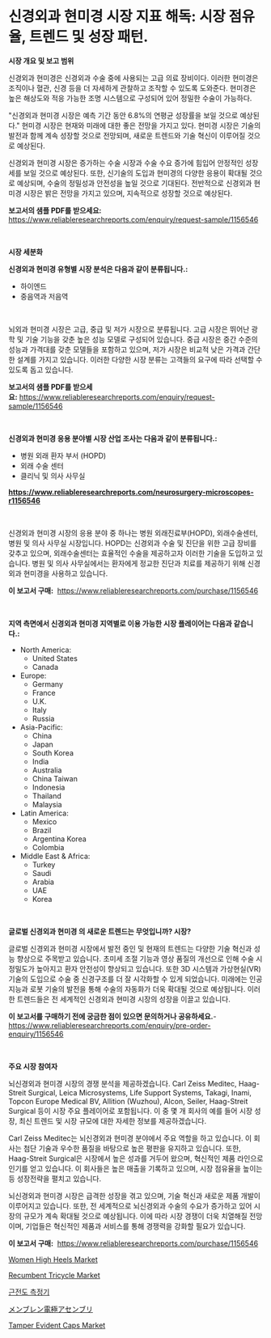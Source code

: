 <p><h1>신경외과 현미경 시장 지표 해독: 시장 점유율, 트렌드 및 성장 패턴.</h1></p><p><strong>시장 개요 및 보고 범위</strong></p>
<p><p>신경외과 현미경은 신경외과 수술 중에 사용되는 고급 의료 장비이다. 이러한 현미경은 조직이나 혈관, 신경 등을 더 자세하게 관찰하고 조작할 수 있도록 도와준다. 현미경은 높은 해상도와 적응 가능한 조명 시스템으로 구성되어 있어 정밀한 수술이 가능하다.</p><p>"신경외과 현미경 시장은 예측 기간 동안 6.8%의 연평균 성장률을 보일 것으로 예상된다." 현미경 시장은 현재와 미래에 대한 좋은 전망을 가지고 있다. 현미경 시장은 기술의 발전과 함께 계속 성장할 것으로 전망되며, 새로운 트렌드와 기술 혁신이 이루어질 것으로 예상된다.</p><p>신경외과 현미경 시장은 증가하는 수술 시장과 수술 수요 증가에 힘입어 안정적인 성장세를 보일 것으로 예상된다. 또한, 신기술의 도입과 현미경의 다양한 응용이 확대될 것으로 예상되며, 수술의 정밀성과 안전성을 높일 것으로 기대된다. 전반적으로 신경외과 현미경 시장은 밝은 전망을 가지고 있으며, 지속적으로 성장할 것으로 예상된다.</p></p>
<p><strong>보고서의 샘플 PDF를 받으세요:</strong> <a href="https://www.reliableresearchreports.com/enquiry/request-sample/1156546">https://www.reliableresearchreports.com/enquiry/request-sample/1156546</a></p>
<p>&nbsp;</p>
<p><strong>시장 세분화</strong></p>
<p><strong>신경외과 현미경 유형별 시장 분석은 다음과 같이 분류됩니다.:</strong></p>
<p><ul><li>하이엔드</li><li>중음역과 저음역</li></ul></p>
<p>&nbsp;</p>
<p><p>뇌외과 현미경 시장은 고급, 중급 및 저가 시장으로 분류됩니다. 고급 시장은 뛰어난 광학 및 기술 기능을 갖춘 높은 성능 모델로 구성되어 있습니다. 중급 시장은 중간 수준의 성능과 가격대를 갖춘 모델들을 포함하고 있으며, 저가 시장은 비교적 낮은 가격과 간단한 설계를 가지고 있습니다. 이러한 다양한 시장 분류는 고객들의 요구에 따라 선택할 수 있도록 돕고 있습니다.</p></p>
<p><strong>보고서의 샘플 PDF를 받으세요:</strong>&nbsp;<a href="https://www.reliableresearchreports.com/enquiry/request-sample/1156546">https://www.reliableresearchreports.com/enquiry/request-sample/1156546</a></p>
<p>&nbsp;</p>
<p><strong> 신경외과 현미경 응용 분야별 시장 산업 조사는 다음과 같이 분류됩니다.:</strong></p>
<p><ul><li>병원 외래 환자 부서 (HOPD)</li><li>외래 수술 센터</li><li>클리닉 및 의사 사무실</li></ul></p>
<p><strong><a href="https://www.reliableresearchreports.com/neurosurgery-microscopes-r1156546">https://www.reliableresearchreports.com/neurosurgery-microscopes-r1156546</a></strong></p>
<p>&nbsp;</p>
<p><p>신경외과 현미경 시장의 응용 분야 중 하나는 병원 외래진료부(HOPD), 외래수술센터, 병원 및 의사 사무실 시장입니다. HOPD는 신경외과 수술 및 진단을 위한 고급 장비를 갖추고 있으며, 외래수술센터는 효율적인 수술을 제공하고자 이러한 기술을 도입하고 있습니다. 병원 및 의사 사무실에서는 환자에게 정교한 진단과 치료를 제공하기 위해 신경외과 현미경을 사용하고 있습니다.</p></p>
<p><strong>이 보고서 구매:</strong>&nbsp; <a href="https://www.reliableresearchreports.com/purchase/1156546">https://www.reliableresearchreports.com/purchase/1156546</a></p>
<p>&nbsp;</p>
<p><strong>지역 측면에서 신경외과 현미경 지역별로 이용 가능한 시장 플레이어는 다음과 같습니다.:</strong></p>
<p><ul>
    <li>
        North America:
        <ul>
            <li>United States</li>
            <li>Canada</li>
        </ul>
    </li>
    <li>
        Europe:
        <ul>
            <li>Germany</li>
            <li>France</li>
            <li>U.K.</li>
            <li>Italy</li>
            <li>Russia</li>
        </ul>
    </li>
    <li>
        Asia-Pacific:
        <ul>
            <li>China</li>
            <li>Japan</li>
            <li>South Korea</li>
            <li>India</li>
            <li>Australia</li>
            <li>China Taiwan</li>
            <li>Indonesia</li>
            <li>Thailand</li>
            <li>Malaysia</li>
        </ul>
    </li>
    <li>
        Latin America:
        <ul>
            <li>Mexico</li>
            <li>Brazil</li>
            <li>Argentina Korea</li>
            <li>Colombia</li>
        </ul>
    </li>
    <li>
        Middle East & Africa:
        <ul>
            <li>Turkey</li>
            <li>Saudi</li>
            <li>Arabia</li>
            <li>UAE</li>
            <li>Korea</li>
        </ul>
    </li>
    </ul></p>
<p>&nbsp;</p>
<p><strong>글로벌 신경외과 현미경 의 새로운 트렌드는 무엇입니까? 시장?</strong></p>
<p><p>글로벌 신경외과 현미경 시장에서 발전 중인 및 현재의 트렌드는 다양한 기술 혁신과 성능 향상으로 주목받고 있습니다. 초미세 조절 기능과 영상 품질의 개선으로 인해 수술 시 정밀도가 높아지고 환자 안전성이 향상되고 있습니다. 또한 3D 시스템과 가상현실(VR) 기술의 도입으로 수술 중 신경구조를 더 잘 시각화할 수 있게 되었습니다. 미래에는 인공지능과 로봇 기술의 발전을 통해 수술의 자동화가 더욱 확대될 것으로 예상됩니다. 이러한 트렌드들은 전 세계적인 신경외과 현미경 시장의 성장을 이끌고 있습니다.</p></p>
<p><strong>이 보고서를 구매하기 전에 궁금한 점이 있으면 문의하거나 공유하세요.</strong>- <a href="https://www.reliableresearchreports.com/enquiry/pre-order-enquiry/1156546">https://www.reliableresearchreports.com/enquiry/pre-order-enquiry/1156546</a></p>
<p>&nbsp;</p>
<p><strong>주요 시장 참여자</strong></p>
<p><p>뇌신경외과 현미경 시장의 경쟁 분석을 제공하겠습니다. Carl Zeiss Meditec, Haag-Streit Surgical, Leica Microsystems, Life Support Systems, Takagi, Inami, Topcon Europe Medical BV, Allition (Wuzhou), Alcon, Seiler, Haag-Streit Surgical 등이 시장 주요 플레이어로 포함됩니다. 이 중 몇 개 회사의 예를 들어 시장 성장, 최신 트렌드 및 시장 규모에 대한 자세한 정보를 제공하겠습니다.</p><p>Carl Zeiss Meditec는 뇌신경외과 현미경 분야에서 주요 역할을 하고 있습니다. 이 회사는 첨단 기술과 우수한 품질을 바탕으로 높은 평판을 유지하고 있습니다. 또한, Haag-Streit Surgical은 시장에서 높은 성과를 거두어 왔으며, 혁신적인 제품 라인으로 인기를 얻고 있습니다. 이 회사들은 높은 매출을 기록하고 있으며, 시장 점유율을 높이는 등 성장전략을 펼치고 있습니다.</p><p>뇌신경외과 현미경 시장은 급격한 성장을 겪고 있으며, 기술 혁신과 새로운 제품 개발이 이루어지고 있습니다. 또한, 전 세계적으로 뇌신경외과 수술의 수요가 증가하고 있어 시장의 규모가 계속 확대될 것으로 예상됩니다. 이에 따라 시장 경쟁이 더욱 치열해질 전망이며, 기업들은 혁신적인 제품과 서비스를 통해 경쟁력을 강화할 필요가 있습니다.</p></p>
<p><strong>이 보고서 구매:</strong>&nbsp;&nbsp;<a href="https://www.reliableresearchreports.com/purchase/1156546">https://www.reliableresearchreports.com/purchase/1156546</a></p>
<p><p><a href="https://issuu.com/reportprime-2/docs/women-high-heels-market-size-2030.pptx">Women High Heels Market</a></p><p><a href="https://www.linkedin.com/pulse/recumbent-tricycle-market-furnishes-information-share-trends-tmkye?trackingId=YeAxMTnvf9czI%2Bz0k8tI1w%3D%3D">Recumbent Tricycle Market</a></p><p><a href="https://github.com/rcabello548/Market-Research-Report-List-1/blob/main/414706261504.md">근전도 측정기</a></p><p><a href="https://github.com/zjkmgcs938405/Market-Research-Report-List-2/blob/main/359301762142.md">メンブレン電極アセンブリ</a></p><p><a href="https://www.linkedin.com/pulse/tamper-evident-caps-market-share-evolution-growth-trends-fxjve?trackingId=DVurTKEBiZTn8toEQ8bLbw%3D%3D">Tamper Evident Caps Market</a></p></p>